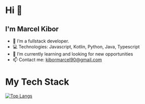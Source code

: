 # Hi :wave:
## I'm Marcel Kibor
- :telescope: I’m a fullstack developer.
- :computer: Technologies: Javascript, Kotlin, Python, Java, Typescript
- :seedling: I’m currently learning and looking for new opportunities
- :mailbox: Contact me: kibormarcel90@gmail.com
# My Tech Stack
[![Top Langs](https://github-readme-stats.vercel.app/api/top-langs/?username=Marcelkibor)](https://github.com/Marcelkibor/github-readme-stats)
<!--
**Marcelkibor/Marcelkibor** is a :sparkles: _special_ :sparkles: repository because its `README.md` (this file) appears on your GitHub profile.
Here are some ideas to get you started:
- :telescope: I’m currently working on ...
- :seedling: I’m currently learning ...
- :dancers: I’m looking to collaborate on ...
- :thinking_face: I’m looking for help with ...
- :speech_balloon: Ask me about ...
- :mailbox: How to reach me: ...
- :smile: Pronouns: ...
- :zap: Fun fact: ...
-->
